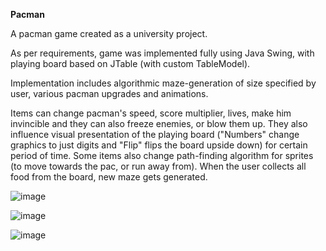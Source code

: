 
**Pacman**

A pacman game created as a university project. 

As per requirements, game was implemented fully using Java Swing, with playing board based on JTable (with custom TableModel).

Implementation includes algorithmic maze-generation of size specified by user, various pacman upgrades and animations.

Items can change pacman's speed, score multiplier, lives, make him invincible and they can also freeze enemies, or blow them up. They also influence visual presentation of the playing board ("Numbers" change graphics to just digits and "Flip" flips the board upside down) for certain period of time. Some items also change path-finding algorithm for sprites (to move towards the pac, or run away from). When the user collects all food from the board, new maze gets generated.

![image](https://github.com/adam7171512/pacman/assets/117537530/dc9a9f98-5b72-42e3-a96f-61b95dd4975b)

![image](https://github.com/adam7171512/pacman/assets/117537530/5aaf2ba3-ecba-45dc-b1d1-fbaddf90e35a)

![image](https://github.com/adam7171512/pacman/assets/117537530/7fbd996c-1393-46e7-a2fd-bb068fa3e8e8)
